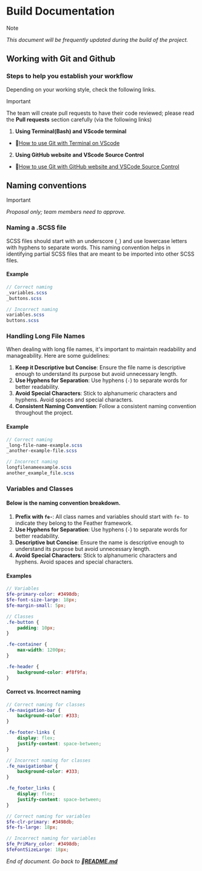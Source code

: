 # Build Documentation
>[!NOTE]
*This document will be frequently updated during the build of the project.*
## Working with Git and Github
### Steps to help you establish your workflow
Depending on your working style, check the following links.

>[!IMPORTANT]
>The team will create pull requests to have their code reviewed; please read the **Pull requests** section carefully (via the following links)

1. **Using Terminal(Bash) and VScode terminal** 

- 🔗[How to use Git with Terminal on VScode](workflow-terminal.md)

2. **Using GitHub website and VScode Source Control** 

- 🔗[How to use Git with GitHub website and VSCode Source Control](workflow-ui.md)

## Naming conventions

>[!IMPORTANT]
*Proposal only; team members need to approve.*

### Naming a .SCSS file

SCSS files should start with an underscore (`_`) and use lowercase letters with hyphens to separate words. This naming convention helps in identifying partial SCSS files that are meant to be imported into other SCSS files.

#### Example

```scss
// Correct naming
_variables.scss
_buttons.scss

// Incorrect naming
variables.scss
buttons.scss
```
### Handling Long File Names

When dealing with long file names, it's important to maintain readability and manageability. Here are some guidelines:

1. **Keep it Descriptive but Concise**: Ensure the file name is descriptive enough to understand its purpose but avoid unnecessary length.
2. **Use Hyphens for Separation**: Use hyphens (`-`) to separate words for better readability.
3. **Avoid Special Characters**: Stick to alphanumeric characters and hyphens. Avoid spaces and special characters.
4. **Consistent Naming Convention**: Follow a consistent naming convention throughout the project.

#### Example

```scss
// Correct naming
_long-file-name-example.scss
_another-example-file.scss

// Incorrect naming
longfilenameexample.scss
another_example_file.scss
```

### Variables and Classes

#### Below is the naming convention breakdown.

1. **Prefix with `fe-`**: All class names and variables should start with `fe-` to indicate they belong to the Feather framework.
2. **Use Hyphens for Separation**: Use hyphens (`-`) to separate words for better readability.
3. **Descriptive but Concise**: Ensure the name is descriptive enough to understand its purpose but avoid unnecessary length.
4. **Avoid Special Characters**: Stick to alphanumeric characters and hyphens. Avoid spaces and special characters.

#### Examples

```scss
// Variables
$fe-primary-color: #3498db;
$fe-font-size-large: 18px;
$fe-margin-small: 5px;

// Classes
.fe-button {
    padding: 10px;
}

.fe-container {
    max-width: 1200px;
}

.fe-header {
    background-color: #f8f9fa;
}
```

#### Correct vs. Incorrect naming

```scss
// Correct naming for classes
.fe-navigation-bar {
    background-color: #333;
}

.fe-footer-links {
    display: flex;
    justify-content: space-between;
}

// Incorrect naming for classes
.fe_navigationbar {
    background-color: #333;
}

.fe_footer_links {
    display: flex;
    justify-content: space-between;
}

// Correct naming for variables
$fe-clr-primary: #3498db;
$fe-fs-large: 18px;

// Incorrect naming for variables
$fe_PriMary_color: #3498db;
$feFontSizeLarge: 18px;
```


*End of document. Go back to **🔗[README.md](/README.md)***